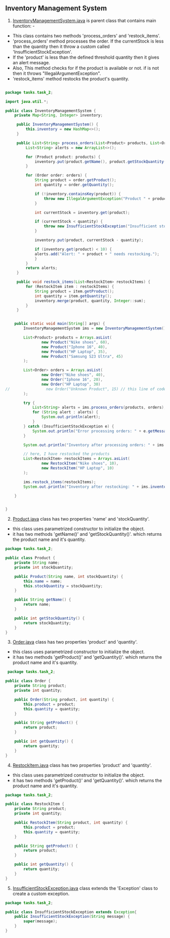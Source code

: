 ## Inventory Management System

1. [InventoryManagementSystem.java](InventoryManagementSystem.java) is parent class that contains main function: -  
  * This class contains two methods 'process_orders' and 'restock_items'.
  * 'process_orders' method processes the order. If the currentStock is less than the quantity then it throw a custom called 'InsufficientStockException'.
  * If the 'product' is less than the defined threshold quantity then it gives an alert message.
  * Also, This method checks for if the product is available or not. if is not then it throws "IllegalArgumentException".
  * 'restock_items' method restocks the product's quantity.
```java

package tasks.task_2;

import java.util.*;

public class InventoryManagementSystem {
    private Map<String, Integer> inventory;

     public InventoryManagementSystem() {
         this.inventory = new HashMap<>();
     }

     public List<String> process_orders(List<Product> products, List<Order> orders) throws InsufficientStockException {
         List<String> alerts = new ArrayList<>();

         for (Product product: products) {
             inventory.put(product.getName(), product.getStockQuantity());
         }

         for (Order order: orders) {
             String product = order.getProduct();
             int quantity = order.getQuantity();

             if (!inventory.containsKey(product)) {
                 throw new IllegalArgumentException("Product " + product + " not found in inventory.");
             }

             int currentStock = inventory.get(product);

             if (currentStock < quantity) {
                 throw new InsufficientStockException("Insufficient stock for " + product);
             }

             inventory.put(product, currentStock - quantity);

             if (inventory.get(product) < 10) {
             alerts.add("Alert: " + product + " needs restocking.");
             }
         }
         return alerts;
     }

     public void restock_items(List<RestockItem> restockItems) {
         for (RestockItem item : restockItems) {
             String product = item.getProduct();
             int quantity = item.getQuantity();
             inventory.merge(product, quantity, Integer::sum);
         }
     }


    public static void main(String[] args) {
        InventoryManagementSystem ims = new InventoryManagementSystem();

        List<Product> products = Arrays.asList(
                new Product("Nike shoes", 60),
                new Product("Iphone 16", 40),
                new Product("HP Laptop", 35),
                new Product("Samsung S23 Ultra", 45)
        );

        List<Order> orders = Arrays.asList(
                new Order("Nike shoes", 40),
                new Order("Iphone 16", 20),
                new Order("HP Laptop", 30)
//                new Order("Unknown Product", 15) // this line of code is used to check whether the product is present or not. If such a product is not available then it throws the IllegalArgumentException
        );

        try {
            List<String> alerts = ims.process_orders(products, orders);
            for (String alert : alerts) {
                System.out.println(alert);
            }
        } catch (InsufficientStockException e) {
            System.out.println("Error processing orders: " + e.getMessage());
        }

        System.out.println("Inventory after processing orders: " + ims.inventory);

        // here, I have restocked the products
        List<RestockItem> restockItems = Arrays.asList(
                new RestockItem("Nike shoes", 10),
                new RestockItem("HP Laptop", 10)
        );

        ims.restock_items(restockItems);
        System.out.println("Inventory after restocking: " + ims.inventory);

    }


}

```

2. [Product.java](Product.java) class has two properties 'name' and 'stockQuantity'.
 * this class uses parametrized constructor to initialize the object.
 * it has two methods 'getName()' and 'getStockQuantity()'. which returns the product name and it's quantity.

```java
package tasks.task_2;

public class Product {
    private String name;
    private int stockQuantity;

    public Product(String name, int stockQuantity) {
        this.name = name;
        this.stockQuantity = stockQuantity;
    }

    public String getName() {
        return name;
    }

    public int getStockQuantity() {
        return stockQuantity;
    }
}
```

3. [Order.java](Order.java) class has two properties 'product' and 'quantity'.
 *  this class uses parametrized constructor to initialize the object.
 * it has two methods 'getProduct()' and 'getQuantity()'. which returns the product name and it's quantity.
```java 
 package tasks.task_2;

public class Order {
    private String product;
    private int quantity;

    public Order(String product, int quantity) {
        this.product = product;
        this.quantity = quantity;
    }

    public String getProduct() {
        return product;
    }

    public int getQuantity() {
        return quantity;
    }
}
```

4. [RestockItem.java](RestockItem.java) class has two properties 'product' and 'quantity'.
*  this class uses parametrized constructor to initialize the object.
* it has two methods 'getProduct()' and 'getQuantity()'. which returns the product name and it's quantity.

```java 
package tasks.task_2;

public class RestockItem {
    private String product;
    private int quantity;

    public RestockItem(String product, int quantity) {
        this.product = product;
        this.quantity = quantity;
    }

    public String getProduct() {
        return product;
    }

    public int getQuantity() {
        return quantity;
    }
}

```

5. [InsufficientStockException.java](InsufficientStockException.java) class extends the 'Exception' class to create a custom exception.

```java
package tasks.task_2;

public class InsufficientStockException extends Exception{
    public InsufficientStockException(String message) {
        super(message);
    }
}

```